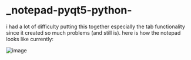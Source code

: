 # _notepad-pyqt5-python-
i had a lot of difficulty putting this together especially the tab functionality since it created so much problems (and still is).
here is how the notepad looks like currently:

![image](https://user-images.githubusercontent.com/43742265/186157477-06915431-cb3e-4c79-a90a-497dd9253387.png)

